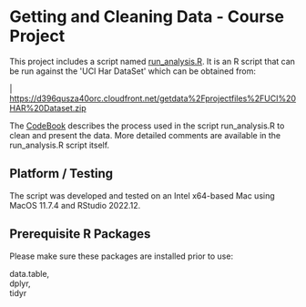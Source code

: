 # Getting and Cleaning Data - Course Project

This project includes a script named [run_analysis.R](run_analysis.R). It is an R script that can be run against the 'UCI Har DataSet' which can be obtained from:

| <https://d396qusza40orc.cloudfront.net/getdata%2Fprojectfiles%2FUCI%20HAR%20Dataset.zip>  

The [CodeBook](CodeBook.md) describes the process used in the script run_analysis.R to clean and present the data. More detailed comments are available in the run_analysis.R script itself.

## Platform / Testing

The script was developed and tested on an Intel x64-based Mac using MacOS 11.7.4 and RStudio 2022.12.

## Prerequisite R Packages

Please make sure these packages are installed prior to use:

data.table, \
dplyr, \
tidyr

## 
